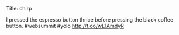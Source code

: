 Title: chirp

I pressed the espresso button thrice before pressing the black coffee button. #websummit #yolo <a href="http://t.co/wL1AmdyR">http://t.co/wL1AmdyR</a>
